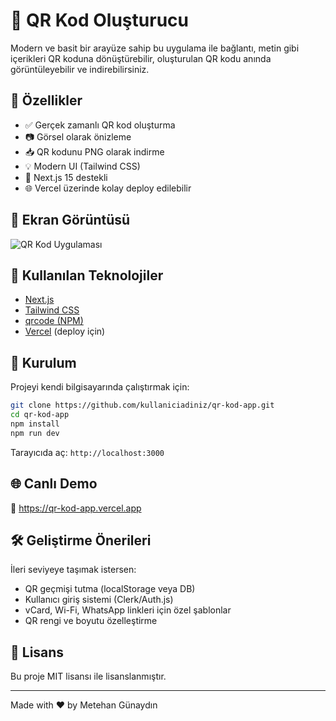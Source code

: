 
# 🚀 QR Kod Oluşturucu

Modern ve basit bir arayüze sahip bu uygulama ile bağlantı, metin gibi içerikleri QR koduna dönüştürebilir, oluşturulan QR kodu anında görüntüleyebilir ve indirebilirsiniz.

## 🎯 Özellikler

- ✅ Gerçek zamanlı QR kod oluşturma
- 📷 Görsel olarak önizleme
- 📥 QR kodunu PNG olarak indirme
- 💡 Modern UI (Tailwind CSS)
- 🧠 Next.js 15 destekli
- 🌐 Vercel üzerinde kolay deploy edilebilir

## 📸 Ekran Görüntüsü

![QR Kod Uygulaması](public/screenshot.png)

## 🔧 Kullanılan Teknolojiler

- [Next.js](https://nextjs.org/)
- [Tailwind CSS](https://tailwindcss.com/)
- [qrcode (NPM)](https://www.npmjs.com/package/qrcode)
- [Vercel](https://vercel.com/) (deploy için)

## 🚀 Kurulum

Projeyi kendi bilgisayarında çalıştırmak için:

```bash
git clone https://github.com/kullaniciadiniz/qr-kod-app.git
cd qr-kod-app
npm install
npm run dev
```

Tarayıcıda aç: `http://localhost:3000`

## 🌐 Canlı Demo

🔗 https://qr-kod-app.vercel.app

## 🛠 Geliştirme Önerileri

İleri seviyeye taşımak istersen:

- QR geçmişi tutma (localStorage veya DB)
- Kullanıcı giriş sistemi (Clerk/Auth.js)
- vCard, Wi-Fi, WhatsApp linkleri için özel şablonlar
- QR rengi ve boyutu özelleştirme

## 📄 Lisans

Bu proje MIT lisansı ile lisanslanmıştır.

---

Made with ❤️ by Metehan Günaydın
